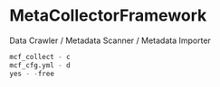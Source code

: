 # MetaCollectorFramework
Data Crawler / Metadata Scanner / Metadata Importer

```python
mcf_collect - c
mcf_cfg.yml - d
yes - -free
```